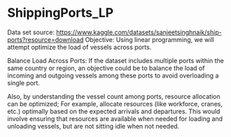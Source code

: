 # ShippingPorts_LP
Data set source: https://www.kaggle.com/datasets/sanjeetsinghnaik/ship-ports?resource=download 
Objective: Using linear programming, we will attempt optimize the load of vessels across ports. 

Balance Load Across Ports: If the dataset includes multiple ports within the same country or region, an objective could be to balance the load of incoming and outgoing vessels among these ports to avoid overloading a single port.

Also, by understanding the vessel count among ports, resource allocation can be optimized; For example, allocate resources (like workforce, cranes, etc.) optimally based on the expected arrivals and departures. This would involve ensuring that resources are available when needed for loading and unloading vessels, but are not sitting idle when not needed.

